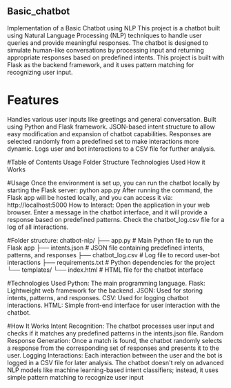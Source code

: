 ## Basic_chatbot
Implementation of a Basic Chatbot using NLP
This project is a chatbot built using Natural Language Processing (NLP) techniques to handle user queries and provide meaningful responses. The chatbot is designed to simulate human-like conversations by processing input and returning appropriate responses based on predefined intents. This project is built with Flask as the backend framework, and it uses pattern matching for recognizing user input.


# Features
Handles various user inputs like greetings and general conversation.
Built using Python and Flask framework.
JSON-based intent structure to allow easy modification and expansion of chatbot capabilities.
Responses are selected randomly from a predefined set to make interactions more dynamic.
Logs user and bot interactions to a CSV file for further analysis.

#Table of Contents
Usage
Folder Structure
Technologies Used
How it Works

#Usage
Once the environment is set up, you can run the chatbot locally by starting the Flask server:
python app.py
After running the command, the Flask app will be hosted locally, and you can access it via:
http://localhost:5000
How to Interact:
Open the application in your web browser.
Enter a message in the chatbot interface, and it will provide a response based on predefined patterns.
Check the chatbot_log.csv file for a log of all interactions.

#Folder structure:
chatbot-nlp/
├── app.py                # Main Python file to run the Flask app
├── intents.json          # JSON file containing predefined intents, patterns, and responses
├── chatbot_log.csv       # Log file to record user-bot interactions
├── requirements.txt      # Python dependencies for the project
└── templates/
    └── index.html        # HTML file for the chatbot interface
    
#Technologies Used
Python: The main programming language.
Flask: Lightweight web framework for the backend.
JSON: Used for storing intents, patterns, and responses.
CSV: Used for logging chatbot interactions.
HTML: Simple front-end interface for user interaction with the chatbot.

#How It Works
Intent Recognition: The chatbot processes user input and checks if it matches any predefined patterns in the intents.json file.
Random Response Generation: Once a match is found, the chatbot randomly selects a response from the corresponding set of responses and presents it to the user.
Logging Interactions: Each interaction between the user and the bot is logged in a CSV file for later analysis.
The chatbot doesn't rely on advanced NLP models like machine learning-based intent classifiers; instead, it uses simple pattern matching to recognize user input

